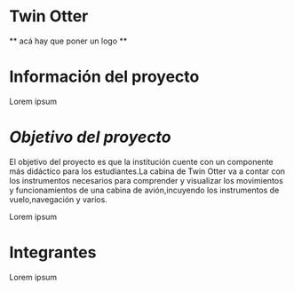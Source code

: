 # Twin Otter

** acá hay que poner un logo **

# Información del proyecto

Lorem ipsum

# *Objetivo del proyecto*
El objetivo del proyecto es que la institución cuente con un componente más didáctico para los estudiantes.La cabina de Twin Otter va a contar con los instrumentos necesarios para comprender y visualizar los movimientos y funcionamientos de una cabina de avión,incuyendo los instrumentos de vuelo,navegación y varios.

Lorem ipsum

# Integrantes

Lorem ipsum